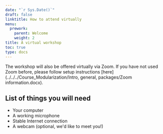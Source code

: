 ```yaml
---
date: "`r Sys.Date()`"
draft: false
linktitle: How to attend virtually
menu:
  prework:
    parent: Welcome
    weight: 2
title: A virtual workshop
toc: true
type: docs
---
```


The workshop will also be offered virtually via Zoom. If you have not used Zoom before, please follow setup instructions [here](../../../Course_Modularization/Intro, general, packages/Zoom information.docx).

## List of things you will need 

- Your computer
- A working microphone
- Stable Internet connection
- A webcam (optional, we'd like to meet you!)


